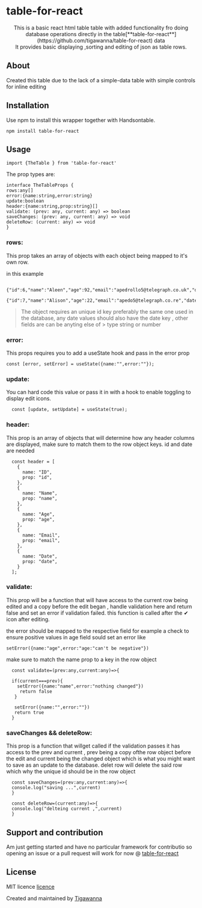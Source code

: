 # table-for-react 
<div align="center">
This is a basic react html table  table with added functionality fro doing database operations directly in the table[**table-for-react**](https://github.com/tigawanna/table-for-react) data <br>
It provides basic displaying ,sorting and editing of json as table rows.<br>
</div>



## About
Created this table due to the lack of a simple-data table with simple controls for inline editing 

## Installation

Use npm to install this wrapper together with Handsontable.
```
npm install table-for-react
```

## Usage

```
import {TheTable } from 'table-for-react'
```

The prop types are:

```
interface TheTableProps {
rows:any[]
error:{name:string,error:string}
update:boolean
header:{name:string,prop:string}[]
validate: (prev: any, current: any) => boolean
saveChanges: (prev: any, current: any) => void
deleteRow: (current: any) => void
}
```

### **rows:**
This prop takes an array of objects with each object being mapped to it's own row.

in this example 
``` [
  {"id":6,"name":"Aleen","age":92,"email":"apedrollo5@telegraph.co.uk","date":"27/09/2020"},
   {"id":7,"name":"Alison","age":22,"email":"apedo5@telegraph.co.re","date":"27/03/2020"}]
```
> The object requires an unique id key preferably the same one used in the database,
> any date values should also have the date key , other fields are can be anyting else of  > type string or number

### **error:**
This props requires you to add a useState hook and pass in the error prop

```
const [error, setError] = useState({name:"",error:""});
```

### **update:**
You can hard code this value or pass it in with a hook to enable toggling to display edit icons.
```
  const [update, setUpdate] = useState(true);
```
### **header:**
This prop is an array of objects that  will determine how any header columns are displayed, make sure to match them to the row object keys. id and date are needed
```
  const header = [
    {
      name: "ID",
      prop: "id",
    },
    {
      name: "Name",
      prop: "name",
    },
    {
      name: "Age",
      prop: "age",
    },
    {
      name: "Email",
      prop: "email",
    },
    {
      name: "Date",
      prop: "date",
    }
  ];
  ```
### **validate:** 
This prop will be a function that will have access to the current row being edited and a copy before the edit began , handle validation here and return false and set an error if validation failed. this function is called after the ✔ icon after editing.

the error should be mapped to the respective field for example a check to ensure positive values in age field sould set an error like 
```
setError({name:"age",error:"age:"can't be negative"})
```
make sure to match the name prop to a key in the row object
```
  const validate=(prev:any,current:any)=>{
   
  if(current===prev){
    setError({name:"name",error:"nothing changed"})
     return false
   } 

   setError({name:"",error:""})
   return true
  }
```

### **saveChanges && deleteRow:**
This prop is a function that willget called if the validation passes
it has access to the prev and current , prev being a copy ofthe row object before the edit and current being the changed object which is what you might want to save as an update to the  database. delet row will delete the said row which why the unique id should be in the row object

```
  const saveChanges=(prev:any,current:any)=>{
  console.log("saving ...",current)
  }
  
  const deleteRow=(current:any)=>{
  console.log("delteing current ,",current)
  }
```



##  Support and contribution 
Am just getting started and have no particular framework for contributio so opening an issue or a pull request will work for now @ [table-for-react](https://github.com/tigawanna/tigawanna/table-for-reac) 





## License
MIT licence 
[licence](https://github.com/tigawanna/table-for-react/blob/master/LICENSE)

Created and maintained by [Tigawanna](https://github.com/tigawanna/tigawanna) 
